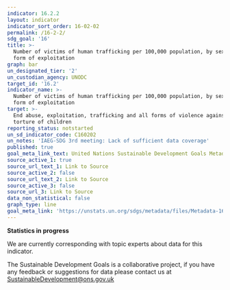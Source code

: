 ```yaml
---
indicator: 16.2.2
layout: indicator
indicator_sort_order: 16-02-02
permalink: /16-2-2/
sdg_goal: '16'
title: >-
  Number of victims of human trafficking per 100,000 population, by sex, age and
  form of exploitation
graph: bar
un_designated_tier: '2'
un_custodian_agency: UNODC
target_id: '16.2'
indicator_name: >-
  Number of victims of human trafficking per 100,000 population, by sex, age and
  form of exploitation
target: >-
  End abuse, exploitation, trafficking and all forms of violence against and
  torture of children
reporting_status: notstarted
un_sd_indicator_code: C160202
un_notes: 'IAEG-SDG 3rd meeting: Lack of sufficient data coverage'
published: true
goal_meta_link_text: United Nations Sustainable Development Goals Metadata (pdf 1361kB)
source_active_1: true
source_url_text_1: Link to Source
source_active_2: false
source_url_text_2: Link to Source
source_active_3: false
source_url_3: Link to Source
data_non_statistical: false
graph_type: line
goal_meta_link: 'https://unstats.un.org/sdgs/metadata/files/Metadata-16-02-02.pdf'
---
```

**Statistics in progress** 

We are currently corresponding with topic experts about data for this indicator. 

The Sustainable Development Goals is a collaborative project, if you have any feedback or suggestions for data please contact us at <SustainableDevelopment@ons.gov.uk>
